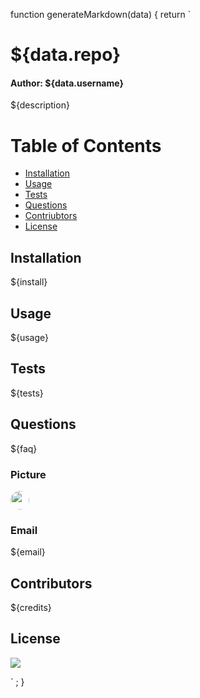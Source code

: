 function generateMarkdown(data) {
  return `
  # ${data.repo}
  #### Author: ${data.username}
  
  ${description}
  
  # Table of Contents
  * [Installation](#installation) 
  * [Usage](#usage)
  * [Tests](#tests)
  * [Questions](#questions)
  * [Contriubtors](#contributors)
  * [License](#license)
  
  ## Installation
  
  ${install}
  
  ## Usage
  
  ${usage}
  
  ## Tests
  
  ${tests}
  
  ## Questions
  
  ${faq}
  
  ### Picture
  <img src="${res.data.owner.avatar_url}" width="30" style="border-radius: 15px"> 
  
  ### Email
  
  ${email}
  
  ## Contributors
  ${credits}
  
  ## License
  <img src="https://img.shields.io/github/license/${username}/${repo}">
  
  `
;
}